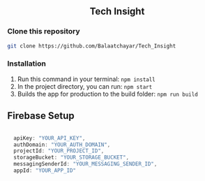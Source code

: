 <div align="center">
  <h2 align = "center">Tech Insight</h2>
  

 
</div>



### Clone this repository
```bash
git clone https://github.com/Balaatchayar/Tech_Insight 
```

### Installation
 1. Run this command in your terminal: ```npm install```
 2. In the project directory, you can run: ``` npm start ```
 3. Builds the app for production to the build folder: ```npm run build```


## Firebase Setup
```javascript

  apiKey: "YOUR_API_KEY",
  authDomain: "YOUR_AUTH_DOMAIN",
  projectId: "YOUR_PROJECT_ID",
  storageBucket: "YOUR_STORAGE_BUCKET",
  messagingSenderId: "YOUR_MESSAGING_SENDER_ID",
  appId: "YOUR_APP_ID"
 
